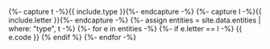 {%- capture t -%}{{ include.type }}{%- endcapture -%}
{%- capture l -%}{{ include.letter }}{%- endcapture -%}
{%- assign entities = site.data.entities | where: "type", t -%}
{%- for e in entities -%}
{%- if e.letter == l -%}
{{ e.code }}
{% endif %}
{%- endfor -%}